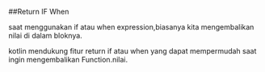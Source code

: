 ##Return IF When

saat menggunakan if atau when expression,biasanya kita mengembalikan nilai di dalam bloknya.

kotlin mendukung fitur return if atau when yang dapat mempermudah saat ingin mengembalikan Function.nilai.


